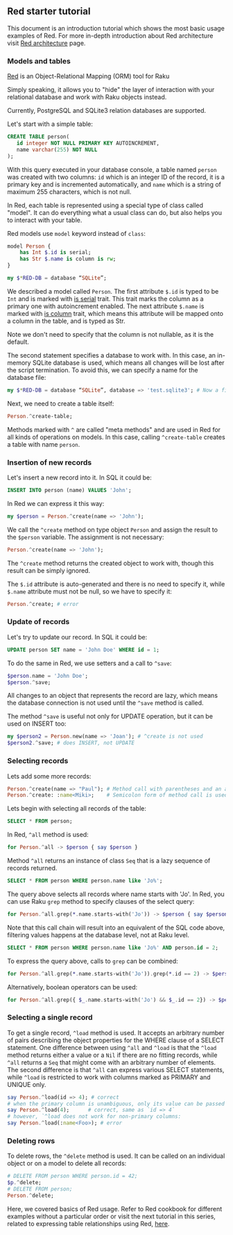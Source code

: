 ## Red starter tutorial

This document is an introduction tutorial which shows the most basic usage examples of Red.
For more in-depth introduction about Red architecture visit [Red architecture](tutorials/architecture) page.

### Models and tables

[Red](https://github.com/FCO/Red) is an Object-Relational Mapping (ORM) tool for Raku

Simply speaking, it allows you to "hide" the layer of interaction
with your relational database and work with Raku objects instead.

Currently, PostgreSQL and SQLite3 relation databases are supported.

Let's start with a simple table:

```sql
CREATE TABLE person(
   id integer NOT NULL PRIMARY KEY AUTOINCREMENT,
   name varchar(255) NOT NULL
);
```

With this query executed in your database console, a table named `person` was created with
two columns: `id` which is an integer ID of the record, it is a primary key and is
incremented automatically, and `name` which is a string of maximum 255 characters, which is not null.

In Red, each table is represented using a special type of class called "model". It can do
everything what a usual class can do, but also helps you to interact with your table.

Red models use `model` keyword instead of `class`:

```raku
model Person {
    has Int $.id is serial;
    has Str $.name is column is rw;
}

my $*RED-DB = database “SQLite”;
```

We described a model called `Person`. The first attribute `$.id` is typed to be `Int`
and is marked with [is serial](../api/Red/Traits) trait. This trait marks the column as a primary one with
autoincrement enabled. The next attribute `$.name` is marked with [is column](../api/Red/Traits) trait, which
means this attribute will be mapped onto a column in the table, and is typed as Str.

Note we don't need to specify that the column is not nullable, as it is the default.

The second statement specifies a database to work with. In this case,
an in-memory SQLite database is used, which means all changes will be lost after
the script termination. To avoid this, we can specify a name for the database file:

```raku
my $*RED-DB = database “SQLite”, database => 'test.sqlite3'; # Now a file `test.sqlite3` will be created
```

Next, we need to create a table itself:


```raku
Person.^create-table;
```

Methods marked with `^` are called "meta methods" and are used in Red
for all kinds of operations on models. In this case, calling `^create-table`
creates a table with name `person`.

### Insertion of new records

Let's insert a new record into it. In SQL it could be:

```sql
INSERT INTO person (name) VALUES 'John';
```

In Red we can express it this way:

```raku
my $person = Person.^create(name => 'John');
```

We call the `^create` method on type object `Person` and assign the result
to the `$person` variable. The assignment is not necessary:

```raku
Person.^create(name => 'John');
```

The `^create` method returns the created object to work with, though
this result can be simply ignored.

The `$.id` attribute is auto-generated and there is no need to specify it,
while `$.name` attribute must not be null, so we have to specify it:

```raku
Person.^create; # error
```

### Update of records

Let's try to update our record. In SQL it could be:

```sql
UPDATE person SET name = 'John Doe' WHERE id = 1;
```

To do the same in Red, we use setters and a call to `^save`:

```raku
$person.name = 'John Doe';
$person.^save;
```

All changes to an object that represents the record are lazy,
which means the database connection is not used until the `^save`
method is called.

The method `^save` is useful not only for UPDATE operation, but it can be used on
INSERT too:

```raku
my $person2 = Person.new(name => 'Joan'); # ^create is not used
$person2.^save; # does INSERT, not UPDATE
```

### Selecting records

Lets add some more records:

```raku
Person.^create(name => "Paul"); # Method call with parentheses and an arrow pair
Person.^create: :name<Miki>;    # Semicolon form of method call is used
```

Lets begin with selecting all records of the table:

```sql
SELECT * FROM person;
```

In Red, `^all` method is used:

```raku
for Person.^all -> $person { say $person }
```

Method `^all` returns an instance of class `Seq` that is a lazy sequence of records returned.

```sql
SELECT * FROM person WHERE person.name like 'Jo%';
```

The query above selects all records where name starts with 'Jo'. In Red, you can use Raku `grep`
method to specify clauses of the select query:

```raku
for Person.^all.grep(*.name.starts-with('Jo')) -> $person { say $person }
```

Note that this call chain will result into an equivalent of the SQL code above,
filtering values happens at the database level, not at Raku level.

```sql
SELECT * FROM person WHERE person.name like 'Jo%' AND person.id = 2;
```

To express the query above, calls to `grep` can be combined:

```raku
for Person.^all.grep(*.name.starts-with('Jo')).grep(*.id == 2) -> $person { say $person }
```

Alternatively, boolean operators can be used:

```raku
for Person.^all.grep({ $_.name.starts-with('Jo') && $_.id == 2}) -> $person { say $person }
```

### Selecting a single record

To get a single record, `^load` method is used. It accepts an arbitrary number of pairs
describing the object properties for the WHERE clause of a SELECT statement. One difference
between using `^all` and `^load` is that the `^load` method returns either a value or a `Nil`
if there are no fitting records, while `^all` returns a `Seq` that might come
with an arbitrary number of elements. The second difference is that `^all` can express
various SELECT statements, while `^load` is restricted to work with columns marked as PRIMARY
and UNIQUE only.

```raku
say Person.^load(id => 4); # correct
# when the primary column is unambiguous, only its value can be passed
say Person.^load(4);      # correct, same as `id => 4`
# however, `^load does not work for non-primary columns:
say Person.^load(:name<Foo>); # error
```

### Deleting rows

To delete rows, the `^delete` method is used. It can be called on an individual
object or on a model to delete all records:

```raku
# DELETE FROM person WHERE person.id = 42;
$p.^delete;
# DELETE FROM person;
Person.^delete;
```

Here, we covered basics of Red usage. Refer to Red cookbook
for different examples without a particular order or visit the next
tutorial in this series, related to expressing table relationships
using Red, [here](tutorials/relationships).
